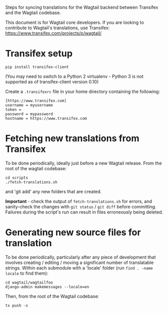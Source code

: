 Steps for syncing translations for the Wagtail backend between Transifex and the Wagtail codebase.

This document is for Wagtail core developers. If you are looking to contribute to Wagtail's translations, use Transifex: https://www.transifex.com/projects/p/wagtail/

# Transifex setup

    pip install transifex-client

(You may need to switch to a Python 2 virtualenv - Python 3 is not supported as of transifex-client version 0.10)

Create a `.transifexrc` file in your home directory containing the following:

    [https://www.transifex.com]
    username = myusername
    token =
    password = mypassword
    hostname = https://www.transifex.com

# Fetching new translations from Transifex

To be done periodically, ideally just before a new Wagtail release. From the root of the wagtail codebase:

    cd scripts
    ./fetch-translations.sh

and 'git add' any new folders that are created.

**Important** - check the output of `fetch-translations.sh` for errors, and sanity-check the changes with `git status` / `git diff` before committing. Failures during the script's run can result in files erroneously being deleted.

# Generating new source files for translation

To be done periodically, particularly after any piece of development that involves creating / editing / moving a significant number of translatable strings. Within each submodule with a 'locale' folder (run `find . -name locale` to find them):

    cd wagtail/wagtailfoo
    django-admin makemessages --locale=en

Then, from the root of the Wagtail codebase:

    tx push -s
